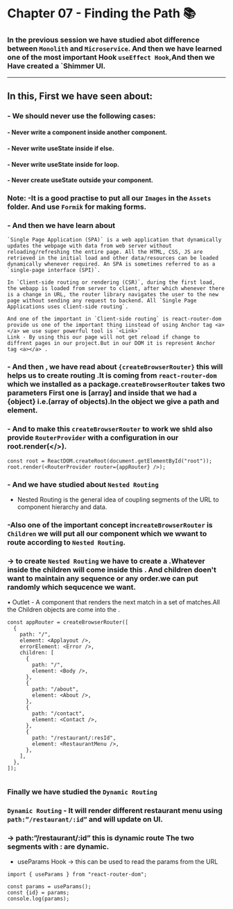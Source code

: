 # Chapter 07 - Finding the Path 📚

### In the previous session we have studied abot difference between `Monolith` and `Microservice`. And then we have learned one of the most important Hook `useEffect Hook`,And then we Have created a `Shimmer UI.
-----------------------------------------------------------------------------------------------------------------------------------------------

## In this, First we have seen about:
###  - We should never use the following cases:
#### - Never write a component inside another component.
#### - Never write useState inside if else.
#### - Never write useState inside for loop.
#### - Never create useState outside your component.

### Note: -It is a good practise to put all our `Images` in the `Assets` folder. And use `Formik` for making forms.
### - And then we have learn about 
```
`Single Page Application (SPA)` is a web application that dynamically updates the webpage with data from web server without reloading/refreshing the entire page. All the HTML, CSS, JS are retrieved in the initial load and other data/resources can be loaded dynamically whenever required. An SPA is sometimes referred to as a `single-page interface (SPI)`.

In `Client-side routing or rendering (CSR)`, during the first load, the webapp is loaded from server to client, after which whenever there is a change in URL, the router library navigates the user to the new page without sending any request to backend. All `Single Page Applications uses client-side routing`. 
```
```
And one of the important in `Client-side routing` is react-router-dom provide us one of the important thing iinstead of using Anchor tag <a></a> we use super powerful tool is `<Link>` 
Link - By using this our page will not get reload if change to diffrent pages in our project.But in our DOM it is represent Anchor tag <a></a> .
```
### - And then , we have read about `{createBrowserRouter}` this will helps us to create routing .It is coming from `react-router-dom` which we installed as a package.`createBrowserRouter` takes two parameters First one is [array] and inside that we had a {object} i.e.(array of objects).In the object we give a path and element.

### - And to make this `createBrowserRouter` to work we shld also provide `RouterProvider` with a configuration in our root.render(</>).

```
const root = ReactDOM.createRoot(document.getElementById("root"));
root.render(<RouterProvider router={appRouter} />);

```
        
### - And we have studied about `Nested Routing`
- Nested Routing is the general idea of coupling segments of the URL to component hierarchy and data.
### -Also one of the important concept in`createBrowserRouter` is `Children` we will put all our component which we wwant to route according to `Nested Routing`.
### → to create `Nested Routing` we have to create a <Outlet /> .Whatever inside the children will come inside this <Outlet /> . And children doen't want to maintain any sequence or any order.we can put randomly which sequcence we want.

• Outlet - A component that renders the next match in a set of matches.All the Children objects are come into the <Outlet />.

```
const appRouter = createBrowserRouter([
  {
    path: "/",
    element: <Applayout />,
    errorElement: <Error />,
    children: [
      {
        path: "/",
        element: <Body />,
      },
      {
        path: "/about",
        element: <About />,
      },
      {
        path: "/contact",
        element: <Contact />,
      },
      {
        path: "/restaurant/:resId",
        element: <RestaurantMenu />,
      },
    ],
  },
]);


```

### Finally we have studied the `Dynamic Routing`

### `Dynamic Routing` - It will render different restaurant menu using `path:”/restaurant/:id”` and will update on UI. 

### → path:”/restaurant/:id” this is dynamic route  The two segments with : are dynamic.

- useParams Hook → this can be used to read the params from the URL
```
import { useParams } from "react-router-dom";

const params = useParams();
const {id} = params;
console.log(params);

```

